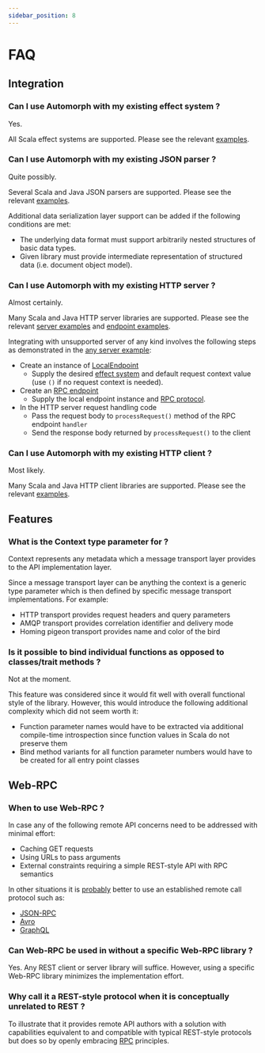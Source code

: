 ```yaml
---
sidebar_position: 8
---
```


# FAQ

## Integration

### Can I use Automorph with my existing effect system ?

Yes.

All Scala effect systems are supported. Please see the relevant [examples](Examples#effect-system).


### Can I use Automorph with my existing JSON parser ?

Quite possibly.

Several Scala and Java JSON parsers are supported. Please see the relevant [examples](Examples#message-codec).

Additional data serialization layer support can be added if the following conditions are met:
- The underlying data format must support arbitrarily nested structures of basic data types.
- Given library must provide intermediate representation of structured data (i.e. document object model).


### Can I use Automorph with my existing HTTP server ?

Almost certainly.

Many Scala and Java HTTP server libraries are supported. Please see the relevant
[server examples](Examples#server-transport) and [endpoint examples](Examples#endpoint-transport).

Integrating with unsupported server of any kind involves the following steps as demonstrated in the
[any server example](https://github.com/automorph-org/automorph/tree/main/examples/project/src/main/scala/examples/integration/AnyServer.scala):
- Create an instance of [LocalEndpoint](https://automorph.org/api/automorph/transport/local/endpoint/LocalEndpoint.html)
  - Supply the desired [effect system](Plugins#effect-system) and default request context value (use `()` if no request context is needed).
- Create an [RPC endpoint](https://automorph.org/api/automorph/RpcEndpoint.html)
  - Supply the local endpoint instance and [RPC protocol](Plugins#rpc-protocol).
- In the HTTP server request handling code
  - Pass the request body to `processRequest()` method of the RPC endpoint `handler`
  - Send the response body returned by `processRequest()` to the client


### Can I use Automorph with my existing HTTP client ?

Most likely.

Many Scala and Java HTTP client libraries are supported. Please see the relevant [examples](Examples#client-transport).


## Features

### What is the Context type parameter for ?

Context represents any metadata which a message transport layer provides to the API implementation layer.

Since a message transport layer can be anything the context is a generic type parameter which is then defined
by specific message transport implementations. For example:
- HTTP transport provides request headers and query parameters
- AMQP transport provides correlation identifier and delivery mode
- Homing pigeon transport provides name and color of the bird


### Is it possible to bind individual functions as opposed to classes/trait methods ?

Not at the moment.

This feature was considered since it would fit well with overall functional style of the library.
However, this would introduce the following additional complexity which did not seem worth it:
- Function parameter names would have to be extracted via additional compile-time introspection since function values
in Scala do not preserve them
- Bind method variants for all function parameter numbers would have to be created for all entry point classes


## Web-RPC

### When to use Web-RPC ?

In case any of the following remote API concerns need to be addressed with minimal effort:
* Caching GET requests
* Using URLs to pass arguments
* External constraints requiring a simple REST-style API with RPC semantics
 
In other situations it is [probably](https://youtu.be/XyJh3qKjSMk?t=53) better to use an established remote call
protocol such as:
* [JSON-RPC](https://en.wikipedia.org/wiki/JSON-RPC)
* [Avro](https://en.wikipedia.org/wiki/Apache_Avro)
* [GraphQL](https://en.wikipedia.org/wiki/GraphQL)


### Can Web-RPC be used in without a specific Web-RPC library ?

Yes. Any REST client or server library will suffice. However, using a specific Web-RPC library minimizes the
implementation effort.


### Why call it a REST-style protocol when it is conceptually unrelated to REST ?

To illustrate that it provides remote API authors with a solution with capabilities equivalent to and compatible with
typical REST-style protocols but does so by openly embracing [RPC](https://en.wikipedia.org/wiki/Remote_procedure_call)
principles.
